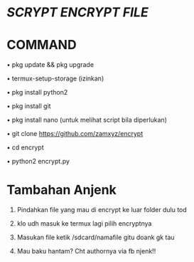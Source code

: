 # **_*SCRYPT ENCRYPT FILE*_**

# COMMAND

• pkg update && pkg upgrade

• termux-setup-storage (izinkan)

• pkg install python2

• pkg install git

• pkg install nano (untuk melihat script bila diperlukan)

• git clone https://github.com/zamxyz/encrypt

• cd encrypt

• python2 encrypt.py

# Tambahan Anjenk

1. Pindahkan file yang mau di encrypt ke luar folder dulu tod

2. klo udh masuk ke termux lagi pilih encryptnya

3. Masukan file ketik /sdcard/namafile gitu doank gk tau

4. Mau baku hantam? Cht authornya via fb njenk!!
